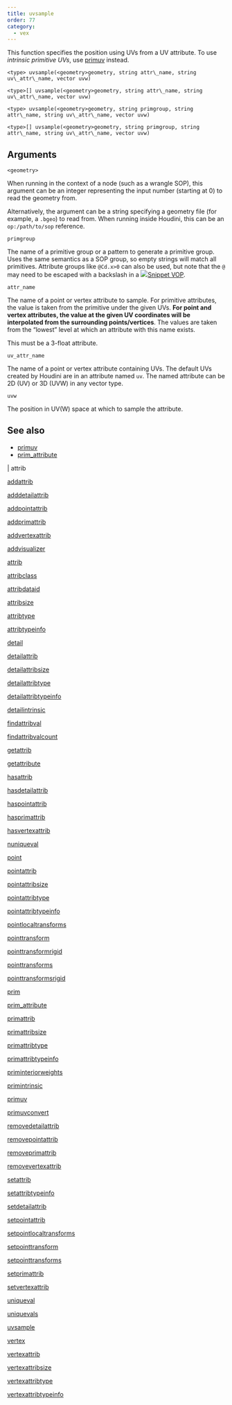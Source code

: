 ```yaml
---
title: uvsample
order: 77
category:
  - vex
---
```


This function specifies the position using UVs from a UV attribute. To use _intrinsic primitive UVs_, use [primuv](primuv.html "Interpolates the value of an attribute at a certain parametric (uvw) position.") instead.

`<type> uvsample(<geometry>geometry, string attr\_name, string uv\_attr\_name, vector uvw)`

`<type>[] uvsample(<geometry>geometry, string attr\_name, string uv\_attr\_name, vector uvw)`

`<type> uvsample(<geometry>geometry, string primgroup, string attr\_name, string uv\_attr\_name, vector uvw)`

`<type>[] uvsample(<geometry>geometry, string primgroup, string attr\_name, string uv\_attr\_name, vector uvw)`

## Arguments

`<geometry>`

When running in the context of a node (such as a wrangle SOP), this argument can be an integer representing the input number (starting at 0) to read the geometry from.

Alternatively, the argument can be a string specifying a geometry file (for example, a `.bgeo`) to read from. When running inside Houdini, this can be an `op:/path/to/sop` reference.

`primgroup`

The name of a primitive group or a pattern to generate a primitive
group. Uses the same semantics as a SOP group, so empty strings
will match all primitives. Attribute groups like `@Cd.x>0` can
also be used, but note that the `@` may need to be escaped with
a backslash in a [![](../../icons/COMMON/wrangle.svg)Snippet VOP](../../nodes/vop/snippet.html "Runs a VEX snippet to modify the incoming values.").

`attr_name`

The name of a point or vertex attribute to sample. For primitive attributes, the value is taken from the primitive under the given UVs. **For point and vertex attributes, the value at the given UV coordinates will be interpolated from the surrounding points/vertices**. The values are taken from the “lowest” level at which an attribute with this name exists.

This must be a 3-float attribute.

`uv_attr_name`

The name of a point or vertex attribute containing UVs. The default UVs created by Houdini are in an attribute named `uv`. The named attribute can be 2D (UV) or 3D (UVW) in any vector type.

`uvw`

The position in UV(W) space at which to sample the attribute.



## See also

- [primuv](primuv.html)
- [prim_attribute](prim_attribute.html)

|
attrib

[addattrib](addattrib.html)

[adddetailattrib](adddetailattrib.html)

[addpointattrib](addpointattrib.html)

[addprimattrib](addprimattrib.html)

[addvertexattrib](addvertexattrib.html)

[addvisualizer](addvisualizer.html)

[attrib](attrib.html)

[attribclass](attribclass.html)

[attribdataid](attribdataid.html)

[attribsize](attribsize.html)

[attribtype](attribtype.html)

[attribtypeinfo](attribtypeinfo.html)

[detail](detail.html)

[detailattrib](detailattrib.html)

[detailattribsize](detailattribsize.html)

[detailattribtype](detailattribtype.html)

[detailattribtypeinfo](detailattribtypeinfo.html)

[detailintrinsic](detailintrinsic.html)

[findattribval](findattribval.html)

[findattribvalcount](findattribvalcount.html)

[getattrib](getattrib.html)

[getattribute](getattribute.html)

[hasattrib](hasattrib.html)

[hasdetailattrib](hasdetailattrib.html)

[haspointattrib](haspointattrib.html)

[hasprimattrib](hasprimattrib.html)

[hasvertexattrib](hasvertexattrib.html)

[nuniqueval](nuniqueval.html)

[point](point.html)

[pointattrib](pointattrib.html)

[pointattribsize](pointattribsize.html)

[pointattribtype](pointattribtype.html)

[pointattribtypeinfo](pointattribtypeinfo.html)

[pointlocaltransforms](pointlocaltransforms.html)

[pointtransform](pointtransform.html)

[pointtransformrigid](pointtransformrigid.html)

[pointtransforms](pointtransforms.html)

[pointtransformsrigid](pointtransformsrigid.html)

[prim](prim.html)

[prim_attribute](prim_attribute.html)

[primattrib](primattrib.html)

[primattribsize](primattribsize.html)

[primattribtype](primattribtype.html)

[primattribtypeinfo](primattribtypeinfo.html)

[priminteriorweights](priminteriorweights.html)

[primintrinsic](primintrinsic.html)

[primuv](primuv.html)

[primuvconvert](primuvconvert.html)

[removedetailattrib](removedetailattrib.html)

[removepointattrib](removepointattrib.html)

[removeprimattrib](removeprimattrib.html)

[removevertexattrib](removevertexattrib.html)

[setattrib](setattrib.html)

[setattribtypeinfo](setattribtypeinfo.html)

[setdetailattrib](setdetailattrib.html)

[setpointattrib](setpointattrib.html)

[setpointlocaltransforms](setpointlocaltransforms.html)

[setpointtransform](setpointtransform.html)

[setpointtransforms](setpointtransforms.html)

[setprimattrib](setprimattrib.html)

[setvertexattrib](setvertexattrib.html)

[uniqueval](uniqueval.html)

[uniquevals](uniquevals.html)

[uvsample](uvsample.html)

[vertex](vertex.html)

[vertexattrib](vertexattrib.html)

[vertexattribsize](vertexattribsize.html)

[vertexattribtype](vertexattribtype.html)

[vertexattribtypeinfo](vertexattribtypeinfo.html)
